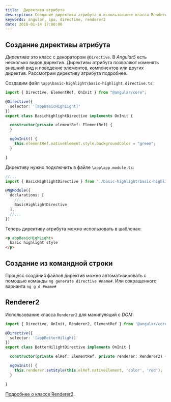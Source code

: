 ```yaml
---
title:  Директива атрибута
description: Создание директивы атрибута и использование класса Renderer2 в Angular5.
keywords: angular, spa, directine, renderer2
date: 2018-01-14 17:00:00
---
```


## Создание директивы атрибута

*Директива* это класс с декоратором `@Directive`. В *Angular5* есть несколько видов директив. Директивы атрибута позволяют изменять внешний вид и поведение элементов, компонентов или других директив. Рассмотрим директиву атрибута подробнее.

Создадим файл `\app\basic-highlight\basic-highlight.directive.ts`:

```typescript
import { Directive, ElementRef, OnInit } from "@angular/core";

@Directive({
  selector: '[appBasicHighLight]'
})
export class BasicHighlightDirective implements OnInit {

  constructor(private elementRef: ElementRef) {
  }

  ngOnInit() {
    this.elementRef.nativeElement.style.backgroundColor = "green";
  }

}
```

Директиву нужно подключить в файле `\app\app.module.ts`:

```typescript
//...
import { BasicHighlightDirective } from './basic-highlight/basic-highlight.directive';

@NgModule({
  declarations: [
    //...
    BasicHighlightDirective
  ],
  //...
})
```

Теперь директиву атрибута можно использовать в шаблонах:

```html
<p appBasicHighLight>
  basic highlight style
</p>
```

## Создание из командной строки

Процесс создания файлов директив можно автоматизировать с помощью команды `ng generate directive #name#`. Или сокращенного варианта `ng g d #name#`

## Renderer2

Использование класса `Renderer2` для манипуляций с *DOM*:

```typescript
import { Directive, OnInit, Renderer2, ElementRef } from '@angular/core';

@Directive({
  selector: '[appBetterHilight]'
})
export class BetterHilightDirective implements OnInit {

  constructor(private elRef: ElementRef, private renderer: Renderer2) { }

  ngOnInit() {
    this.renderer.setStyle(this.elRef.nativeElement, 'color', 'red');
  }

}
```

[Подробнее о классе Renderer2](https://angular.io/api/core/Renderer2).